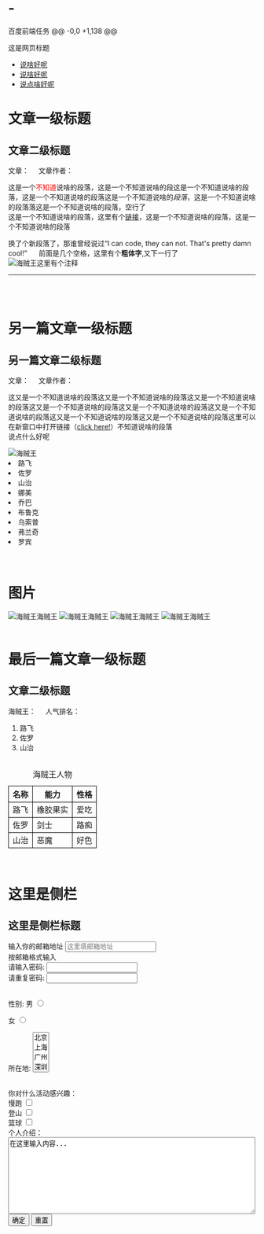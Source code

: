 # -
百度前端任务
@@ -0,0 +1,138 @@
<!DOCTYPE HTML>
<html>
<head>
<meta http-equiv="Content-Type" content="text/html; charset=utf-8">
<title>0基础第一次尝试做前端</title>
<style>
span{
color:red;
}
</style>
</head>
<hx>这是网页标题</hx>
<ul>
     <li><a href="1" title="说啥好呢">说啥好呢</a> </li>
    <li><a href="2" title="说啥好呢">说啥好呢</a></li>
    <li><a href="3" title="说点啥好呢">说点啥好呢</a></li>
</ul>
<body>
<h1>文章一级标题</h1>
<h2>文章二级标题</h2>
文章：&nbsp;&nbsp;&nbsp;&nbsp;&nbsp;文章作者：
<p>这是一个<span>不知道</span>说啥的段落，这是一个不知道说啥的段这是一个不知道说啥的段落，这是一个不知道说啥的段落这是一个不知道说啥的<em>段落</em>，这是一个不知道说啥的段落落这是一个不知道说啥的段落，空行了</br>这是一个不知道说啥的段落，这里有个<a href="http://0" title="链接">链接</a>，这是一个不知道说啥的段落，这是一个不知道说啥的段落</p>
<img http://img1.imgtn.bdimg.com/it/u=3450944733,2741969930&fm=11&gp=0.jpg
 <p>换了个新段落了，那谁曾经说过<q>I can code, they can not. That's pretty damn cool!</q> &nbsp;&nbsp;&nbsp;&nbsp;&nbsp;前面是几个空格，这里有个<strong>粗体字</strong>,又下一行了<br/>
 <img src="http://img1.imgtn.bdimg.com/it/u=3450944733,2741969930&fm=11&gp=0.jpg" title="海贼王"
<!--海贼王是我最喜欢的漫画-->这里有个注释
</p>
 <hr>

<br>
<br>
<h1>另一篇文章一级标题</h1>
<h2>另一篇文章二级标题</h2>
 文章：&nbsp;&nbsp;&nbsp;&nbsp;&nbsp;文章作者：
 <p>这又是一个不知道说啥的段落这又是一个不知道说啥的段落这又是一个不知道说啥的段落这又是一个不知道说啥的段落这又是一个不知道说啥的段落这又是一个不知道说啥的段落这又是一个不知道说啥的段落这又是一个不知道说啥的段落这里可以在新窗口中打开链接（<a href="X" target="_blank">click here!</a></a>）不知道说啥的段落<br/>说点什么好呢</p>
  <img src="http://img1.imgtn.bdimg.com/it/u=3450944733,2741969930&fm=11&gp=0.jpg" title="海贼王"
  <ul>
  <li>路飞</li>
  <li>佐罗</li>
  <li>山治</li>
  <li>娜美</li>
  <li>乔巴</li>
  <li>布鲁克</li>
  <li>乌索普</li>
  <li>弗兰奇</li>
  <li>罗宾</li>
  <br/>
  <br/>
  <h1>图片</h1>
  <img src="http://img1.imgtn.bdimg.com/it/u=3450944733,2741969930&fm=11&gp=0.jpg" title="海贼王" >海贼王
  <img src="http://img1.imgtn.bdimg.com/it/u=3450944733,2741969930&fm=11&gp=0.jpg" title="海贼王" >海贼王
    <img src="http://img1.imgtn.bdimg.com/it/u=3450944733,2741969930&fm=11&gp=0.jpg" title="海贼王" >海贼王  <img src="http://img1.imgtn.bdimg.com/it/u=3450944733,2741969930&fm=11&gp=0.jpg" title="海贼王" >海贼王<br/>
    <br/>
<h1>最后一篇文章一级标题</h1>
<h2>文章二级标题</h2>
海贼王：&nbsp;&nbsp;&nbsp;&nbsp;&nbsp;人气排名：
<ol>
    <li>路飞</li>
    <li>佐罗</li>
    <li>山治</li>
</ol>
<table>
<style type="text/css">
table tr td,th{border:1px solid #000;}
</style>
<table summary=海贼王人物介绍>
<caption>海贼王人物</caption>
  <tr>
    <th>名称 </th>
    <th>能力 </th>
    <th>性格 </th>
  </tr>
  <tr>
    <td>路飞 </td>
    <td>橡胶果实</td>
    <td>爱吃</td>
  </tr>
  <tr>
    <td>佐罗</td>
    <td>剑士 </td>
    <td>路痴</td>
  </tr>
  <tr>
    <td>山治</td>
    <td>恶魔</td>
    <td>好色</td>
  </tr>
</table>

<form>

  <br />
  <h1>这里是侧栏</h1>
  <h2>这里是侧栏标题</h2>
  <label for="email">输入你的邮箱地址</label>
  <input type="email" id="email" placeholder="这里填邮箱地址"><br/>按邮箱格式输入
<br/>
<form  method="post" action="save.php">
    请输入密码:
<input type="passward" name="pass"/>
	<br>
	请重复密码:
<input type="password" name="pass"/>
</form>
<br/>
性别:
   <label for="male">男</label>
  <input type="radio" name="gender" id="male" />

  <label for="female">女</label>
  <input type="radio" name="gender" id="female" /><form action="save.php" method="post" >
    <label>所在地:</label>
    <select multiple="multiple">
      <option value="北京">北京</option>
      <option value="上海">上海</option>
      <option value="广州">广州</option>
      <option value="深圳">深圳</option>
    </select>
  <br/>
  <br/>
</form>
你对什么活动感兴趣：<br/>
<label for="running">慢跑</label>
<input type="checkbox" name="hobbit" id="running"/>
<br/>
<lable for="climbing" >登山</lable>
<input type="checkbox" name="hobbit" id="climbing"/><br/>
<label for="basketball">篮球</label>
<input type="checkbox" name="hobbit" id="basketball"<br/>
<br/>
<form action="save.php" method="post" >
    <label>个人介绍：</label>
    <textarea cols="60" rows="10">在这里输入内容...</textarea>
    <input type="submit" value="确定"  name="submit" />
    <input type="reset" value="重置"  name="reset" />
</form>
</body>
</html>
